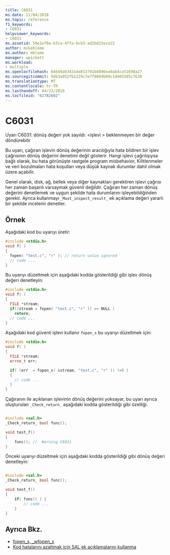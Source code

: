 ```yaml
---
title: C6031
ms.date: 11/04/2016
ms.topic: reference
f1_keywords:
- C6031
helpviewer_keywords:
- C6031
ms.assetid: 59e1ef0a-b3ca-4ffa-bcb3-ad2bd22ece22
author: mikeblome
ms.author: mblome
manager: wpickett
ms.workload:
- multiple
ms.openlocfilehash: 04649a0343a4e013791b4096ea9ab4ca51698a27
ms.sourcegitcommit: 94b3a052fb1229c7e7f8804b09c1d403385c7630
ms.translationtype: MT
ms.contentlocale: tr-TR
ms.lasthandoff: 04/23/2019
ms.locfileid: "62782602"
---
```

# <a name="c6031"></a>C6031
Uyarı C6031: dönüş değeri yok sayıldı: \<işlevi > beklenmeyen bir değer döndürebilir

 Bu uyarı, çağıran işlevin dönüş değerinin aracılığıyla hata bildiren bir işlev çağrısının dönüş değerini denetimi değil gösterir. Hangi işlevi çağrılışıysa bağlı olarak, bu hata görünüşte rastgele program misbehavior, Kilitlenmeler ve veri bozulmaları hata koşulları veya düşük kaynak durumlar dahil olmak üzere açabilir.

 Genel olarak, disk, ağ, bellek veya diğer kaynakları gerektiren işlevi çağrısı her zaman başarılı varsaymak güvenli değildir. Çağıran her zaman dönüş değerini denetlemek ve uygun şekilde hata durumlarını işleyebildiğinden gerekir. Ayrıca kullanmayı `_Must_inspect_result_` ek açıklama değeri yararlı bir şekilde incelenir denetler.

## <a name="example"></a>Örnek
 Aşağıdaki kod bu uyarıyı üretir:

```cpp
#include <stdio.h>
void f( )
{
  fopen( "test.c", "r" ); // return value ignored
  // code ...
}
```

 Bu uyarıyı düzeltmek için aşağıdaki kodda gösterildiği gibi işlev dönüş değeri denetleyin:

```cpp
#include <stdio.h>
void f( )
{
  FILE *stream;
  if((stream = fopen( "test.c", "r" )) == NULL )
    return;
  // code ...
}
```

 Aşağıdaki kod güvenli işlevi kullanır `fopen_s` bu uyarıyı düzeltmek için:

```cpp
#include <stdio.h>
void f( )
{
  FILE *stream;
  errno_t err;

  if( (err  = fopen_s( &stream, "test.c", "r" )) !=0 )
  {
    // code ...
  }
}
```

 Çağıranın ile açıklanan işlevinin dönüş değerini yoksayar, bu uyarı ayrıca oluşturulan `_Check_return_` aşağıdaki kodda gösterildiği gibi özelliği.

```cpp

#include <sal.h>
_Check_return_ bool func();

void test_f()
{
    func(); //  Warning C6031
}
```

 Önceki uyarıyı düzeltmek için aşağıdaki kodda gösterildiği gibi dönüş değeri denetleyin:

```cpp

#include <sal.h>
_Check_return_ bool func();

void test_f()
{
    if( func() ) {
        // code ...
    }
}
```

## <a name="see-also"></a>Ayrıca Bkz.

- [fopen_s, _wfopen_s](/cpp/c-runtime-library/reference/fopen-s-wfopen-s)
- [Kod hatalarını azaltmak için SAL ek açıklamalarını kullanma](using-sal-annotations-to-reduce-c-cpp-code-defects.md)
